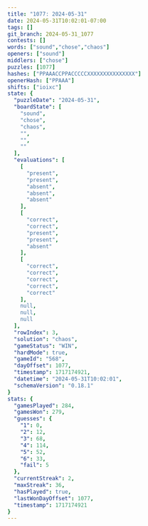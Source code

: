 ```yaml
---
title: "1077: 2024-05-31"
date: 2024-05-31T10:02:01-07:00
tags: []
git_branch: 2024-05-31_1077
contests: []
words: ["sound","chose","chaos"]
openers: ["sound"]
middlers: ["chose"]
puzzles: [1077]
hashes: ["PPAAACCPPACCCCCXXXXXXXXXXXXXXX"]
openerHash: ["PPAAA"]
shifts: ["ioixc"]
state: {
  "puzzleDate": "2024-05-31",
  "boardState": [
    "sound",
    "chose",
    "chaos",
    "",
    "",
    ""
  ],
  "evaluations": [
    [
      "present",
      "present",
      "absent",
      "absent",
      "absent"
    ],
    [
      "correct",
      "correct",
      "present",
      "present",
      "absent"
    ],
    [
      "correct",
      "correct",
      "correct",
      "correct",
      "correct"
    ],
    null,
    null,
    null
  ],
  "rowIndex": 3,
  "solution": "chaos",
  "gameStatus": "WIN",
  "hardMode": true,
  "gameId": "568",
  "dayOffset": 1077,
  "timestamp": 1717174921,
  "datetime": "2024-05-31T10:02:01",
  "schemaVersion": "0.18.1"
}
stats: {
  "gamesPlayed": 284,
  "gamesWon": 279,
  "guesses": {
    "1": 0,
    "2": 12,
    "3": 68,
    "4": 114,
    "5": 52,
    "6": 33,
    "fail": 5
  },
  "currentStreak": 2,
  "maxStreak": 36,
  "hasPlayed": true,
  "lastWonDayOffset": 1077,
  "timestamp": 1717174921
}
---
```

<!-- more -->
